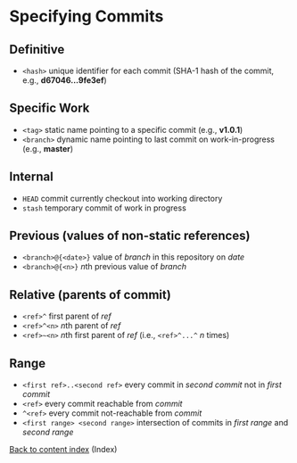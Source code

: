 # Specifying Commits

## Definitive

* `<hash>` unique identifier for each commit (SHA-1 hash of the
  commit, e.g., **d67046...9fe3ef**)

## Specific Work

* `<tag>` static name pointing to a specific commit (e.g., **v1.0.1**)
* `<branch>` dynamic name pointing to last commit on work-in-progress
  (e.g., **master**)

## Internal

* `HEAD` commit currently checkout into working directory
* `stash` temporary commit of work in progress

## Previous (values of non-static references)

* `<branch>@{<date>}` value of *branch* in this repository on *date*
* `<branch>@{<n>}` *n*th previous value of *branch*

## Relative (parents of commit)

* `<ref>^` first parent of *ref*
* `<ref>^<n>` *n*th parent of *ref*
* `<ref>~<n>` *n*th first parent of *ref* (i.e., `<ref>^...^` *n* times)

## Range

* `<first ref>..<second ref>` every commit in *second commit*
  not in *first commit*
* `<ref>` every commit reachable from *commit*
* `^<ref>` every commit not-reachable from *commit*
* `<first range> <second range>` intersection of commits in *first
  range* and *second range*


[Back to content index](Home.md) (Index)